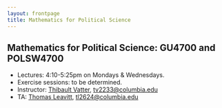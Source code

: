 ```yaml
---
layout: frontpage
title: Mathematics for Political Science
---
```


## Mathematics for Political Science: GU4700 and POLSW4700

* Lectures: 4:10-5:25pm on Mondays & Wednesdays.
* Exercise sessions: to be determined.
* Instructor: [Thibault Vatter](https://tvatter.github.io), [tv2233@columbia.edu](tv2233@columbia.edu)
* TA: [Thomas Leavitt](http://polisci.columbia.edu/people/profile/1500), [tl2624@columbia.edu](tl2624@columbia.edu)
